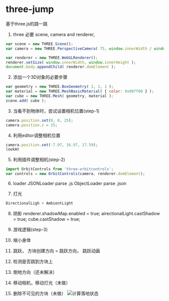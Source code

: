 # three-jump
基于three.js的跳一跳


1. three 必要
scene, camera and renderer,
```javascript
var scene = new THREE.Scene();
var camera = new THREE.PerspectiveCamera( 75, window.innerWidth / window.innerHeight, 0.1, 1000 );

var renderer = new THREE.WebGLRenderer();
renderer.setSize( window.innerWidth, window.innerHeight );
document.body.appendChild( renderer.domElement );
```

2. 添加一个3D对象的必要步骤

```javascript
var geometry = new THREE.BoxGeometry( 1, 1, 1 );
var material = new THREE.MeshBasicMaterial( { color: 0x00ff00 } );
var cube = new THREE.Mesh( geometry, material );
scene.add( cube );
```

3. 当看不到物体时，尝试设置相机位置(step-1)

```javascript
camera.position.set(0, 0, 25);
camera.position.z = 25;
```

4. 利用editor调整相机位置

```javascript
camera.position.set(-7.97, 16.97, 17.59);
lookAt
```

5. 利用插件调整相机(step-2)
```javascript
import OrbitControls from 'three-orbitcontrols';
var controls = new OrbitControls(camera, renderer.domElement);
```


6. loader
JSONLoader parse .js
ObjectLoader parse .json


7. 灯光

```javascript
DirectionalLigh + AmbientLight
```



8. 阴影
renderer.shadowMap.enabled = true;
airectionalLight.castShadow = true;
cube.castShadow = true;

8. 游戏逻辑(step-3)
 1. 缩小身体
 2. 跳跃， 方块创建方向 = 跳跃方向， 跳跃动画
 3. 检测是否跳到方块上
 4. 倒地方向（还未解决）
 5. 移动相机，移动灯光（未做）
 6. 删除不可见的方块（未做）
![计算落地状态](https://github.com/hb-bobo/three-jump/blob/master/%E8%AE%A1%E7%AE%97%E8%90%BD%E5%9C%B0%E7%8A%B6%E6%80%81.png?raw=true)















